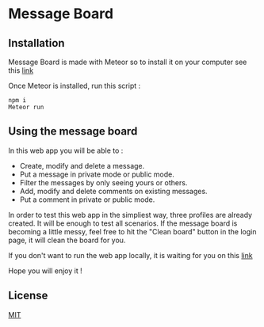 # Message Board


## Installation

Message Board is made with Meteor so to install it on your computer see this [link](https://www.meteor.com/developers/install/)

Once Meteor is installed, run this script :

```console
npm i
Meteor run
```

## Using the message board
In this web app you will be able to :
- Create, modify and delete a message.
- Put a message in private mode or public mode.
- Filter the messages by only seeing yours or others.
- Add, modify and delete comments on existing messages.
- Put a comment in private or public mode.

In order to test this web app in the simpliest way, three profiles are already created. It will be enough to test all scenarios. If the message board is becoming a little messy, feel free to hit the "Clean board" button in the login page, it will clean the board for you.

If you don't want to run the web app locally, it is waiting for you on this [link](https://message-board.meteorapp.com/)

Hope you will enjoy it !


## License
[MIT](https://choosealicense.com/licenses/mit/)